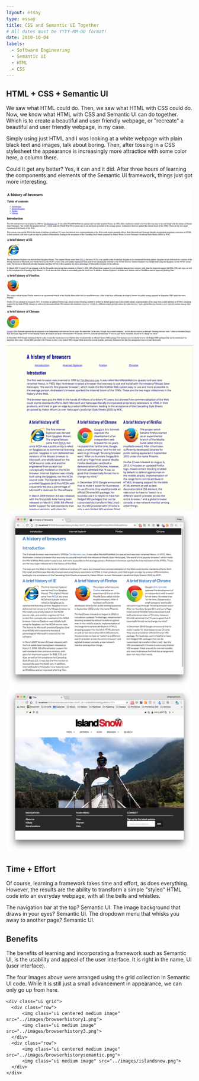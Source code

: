 ```yaml
---
layout: essay
type: essay
title: CSS and Semantic UI Together
# All dates must be YYYY-MM-DD format!
date: 2018-10-04
labels:
  - Software Engineering
  - Semantic UI
  - HTML
  - CSS
---
```


## HTML + CSS + Semantic UI

We saw what HTML could do. Then, we saw what HTML with CSS could do. Now, we know what HTML with CSS and Semantic UI can do together. Which is to create a beautiful and user friendly webpage, or "recreate" a beautiful and user friendly webpage, in my case.

Simply using just HTML and I was looking at a white webpage with plain black text and images, talk about boring. Then, after tossing in a CSS stylesheet the appearance is increasingly more attractice with some color here, a column there.

Could it get any better? Yes, it can and it did. After three hours of learning the components and elements of the Semantic UI framework, things just got more interesting.

<div class="ui middle grid">
  <div class="row">
    <div class="column">
      <img class="ui image" src="../images/browserhistory1.png">
  </div>
    <div class="column">
      <img class="ui image" src="../images/browserhistory3.png">
  </div>
  </div>
  <div class="row">
      <img class="ui centered image" src="../images/browserhistorysemantic.png">
      <img class="ui image" src="../images/islandsnow.png">
  </div>
</div>

## Time + Effort

Of course, learning a framework takes time and effort, as does everything. However, the results are the ability to transform a simple "styled" HTML code into an everyday webpage, with all the bells and whistles.

The navigation bar at the top? Semantic UI. The image background that draws in your eyes? Semantic UI. The dropdown menu that whisks you away to another page? Semantic UI.

## Benefits

The benefits of learning and incorporating a framework such as Semantic UI, is the usability and appeal of the user interface. It is right in the name, UI (user interface).

The four images above were arranged using the grid collection in Semantic UI code. While it is still just a small advancement in appearance, we can only go up from here.

```
<div class="ui grid">
  <div class="row">
      <img class="ui centered medium image" src="../images/browserhistory1.png">
      <img class="ui medium image" src="../images/browserhistory3.png">
  </div>
  <div class="row">
      <img class="ui centered medium image" src="../images/browserhistorysemantic.png">
      <img class="ui medium image" src="../images/islandsnow.png">
  </div>
</div>
```


